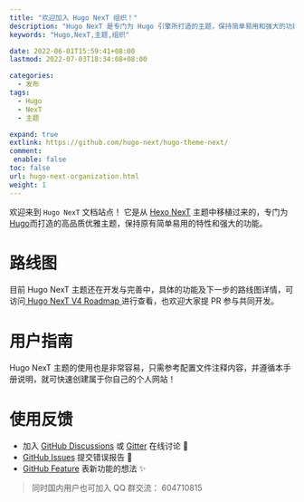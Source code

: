 ```yaml
---
title: "欢迎加入 Hugo NexT 组织！"
description: "Hugo NexT 是专门为 Hugo 引擎所打造的主题，保持简单易用和强大的功能！"
keywords: "Hugo,NexT,主题,组织"

date: 2022-06-01T15:59:41+08:00
lastmod: 2022-07-03T18:34:08+08:00

categories:
  - 发布
tags:
  - Hugo
  - NexT
  - 主题

expand: true
extlink: https://github.com/hugo-next/hugo-theme-next/
comment:
 enable: false
toc: false
url: hugo-next-organization.html
weight: 1
---
```


欢迎来到 `Hugo NexT` 文档站点！ 它是从 [Hexo NexT](https://theme-next.js.org/) 主题中移植过来的，专门为 [Hugo](https://gohugo.io/)而打造的高品质优雅主题，保持原有简单易用的特性和强大的功能。

# 路线图

目前 Hugo NexT 主题还在开发与完善中，具体的功能及下一步的路线图详情，可访问[ Hugo NexT V4 Roadmap ](https://github.com/hugo-next/hugo-theme-next/issues/9)进行查看，也欢迎大家提 PR 参与共同开发。

# 用户指南

Hugo NexT 主题的使用也是非常容易，只需参考配置文件注释内容，并遵循本手册说明，就可快速创建属于你自己的个人网站！

# 使用反馈

- 加入 [GitHub Discussions](https://github.com/hugo-next/hugo-theme-next/discussions) 或 [Gitter](https://gitter.im/hugo-next/community) 在线讨论 :beers:
- [GitHub Issues](https://github.com/hugo-next/hugo-theme-next/issues/new?labels=Bug&template=bug-report.md) 提交错误报告 :bug:
- [GitHub Feature](https://github.com/hugo-next/hugo-theme-next/issues/new?labels=Feature+Request&template=feature-request.md) 表新功能的想法 :sparkles:

> 同时国内用户也可加入 QQ 群交流： 604710815

